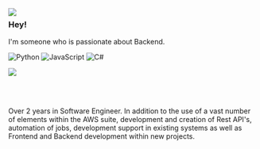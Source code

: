 <img align="left" src="https://media.tenor.com/drxH1lO9cfEAAAAj/dark-souls-bonfire.gif">

### Hey!

I'm someone who is passionate about Backend.

![Python](https://img.shields.io/badge/python-3670A0?style=for-the-badge&logo=python&logoColor=ffdd54) ![JavaScript](https://img.shields.io/badge/javascript-%23323330.svg?style=for-the-badge&logo=javascript&logoColor=%23F7DF1E) ![C#](https://img.shields.io/badge/c%23-%23239120.svg?style=for-the-badge&logo=c-sharp&logoColor=white) 

<a href="https://www.linkedin.com/in/xxjaimeandresxx/"><img src="https://img.shields.io/badge/linkedin-0077B5.svg?style=for-the-badge&logo=linkedin&logoColor=white"/></a>

<br>
<br>

Over 2 years in Software Engineer. In addition to the use of a vast number of elements within the AWS suite, development and creation of Rest API's, automation of jobs, development support in existing systems as well as Frontend and Backend development within new projects.
